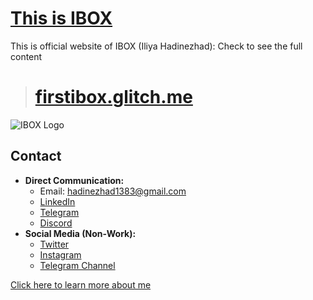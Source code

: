 # [This is IBOX](https://firstibox.glitch.me/)

This is official website of IBOX (Iliya Hadinezhad):
Check to see the full content 
> # [firstibox.glitch.me](https://firstibox.glitch.me/)
![IBOX Logo](https://cdn.glitch.global/8352fc0e-bebe-4680-ae0b-269da8b54259/eyesIcon.gif?v=1700259102253)

## Contact

- **Direct Communication:**
  - Email: [hadinezhad1383@gmail.com](mailto:hadinezhad1383@gmail.com)
  - [LinkedIn](https://www.linkedin.com/in/iliyahadinezhad/)
  - [Telegram](https://t.me/IBOX_s)
  - [Discord](https://discord.com/users/655082737220452352)
- **Social Media (Non-Work):**
  - [Twitter](https://x.com/FirstIBOX)
  - [Instagram](https://instagram.com/firstibox)
  - [Telegram Channel](https://t.me/FirstIBOX)

[Click here to learn more about me](https://firstibox.glitch.me/)
